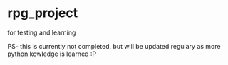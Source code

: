 # rpg_project
for testing and learning

PS- this is currently not completed, but will be updated regulary as more python kowledge is learned :P
